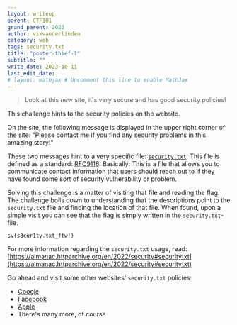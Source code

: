 ```yaml
---
layout: writeup
parent: CTF101
grand_parent: 2023
author: vikvanderlinden
category: web
tags: security.txt
title: "poster-thief-1"
subtitle: ""
write_date: 2023-10-11
last_edit_date:
# layout: mathjax # Uncomment this line to enable MathJax
---
```


> Look at this new site, it's very secure and has good security policies!

This challenge hints to the security policies on the website.

On the site, the following message is displayed in the upper right corner of the site: "Please contact me if you find any security problems in this amazing story!"

These two messages hint to a very specific file: [`security.txt`](https://securitytxt.org/).
This file is defined as a standard: [RFC9116](https://www.rfc-editor.org/rfc/rfc9116).
Basically: This is a file that allows you to communicate contact information that users should reach out to if they have found some sort of security vulnerability or problem.

Solving this challenge is a matter of visiting that file and reading the flag.
The challenge boils down to understanding that the descriptions point to the `security.txt` file and finding the location of that file.
When found, upon a simple visit you can see that the flag is simply written in the `security.txt`-file.

`sv{s3cur1ty.txt_ftw!}`

For more information regarding the `security.txt` usage, read: [https://almanac.httparchive.org/en/2022/security#securitytxt](https://almanac.httparchive.org/en/2022/security#securitytxt)

Go ahead and visit some other websites' `security.txt` policies:

* [Google](https://www.google.com/.well-known/security.txt)
* [Facebook](https://www.facebook.com/.well-known/security.txt)
* [Apple](https://www.apple.com/.well-known/security.txt)
* There's many more, of course
